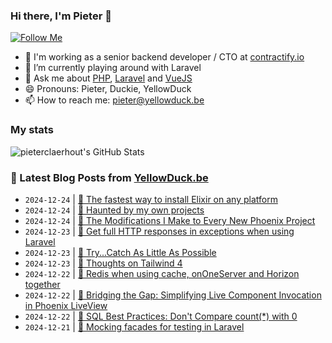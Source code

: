 ### Hi there, I'm Pieter 👋  
[![Follow Me](https://img.shields.io/github/followers/pieterclaerhout?label=Follow&style=social)](https://github.com/pieterclaerhout)

- 🏢 I'm working as a senior backend developer / CTO at [contractify.io](https://contractify.io)
- 🌱 I’m currently playing around with Laravel
- 💬 Ask me about [PHP](https://php.net), [Laravel](http://laravel.com) and [VueJS](https://vuejs.org)
- 😄 Pronouns: Pieter, Duckie, YellowDuck
- 📫 How to reach me: pieter@yellowduck.be

### My stats

![pieterclaerhout's GitHub Stats](https://github-readme-stats.vercel.app/api?username=pieterclaerhout&show_icons=true&count_private=true&line_height=40)

### 📩 Latest Blog Posts from [YellowDuck.be](https://www.yellowduck.be/)
<!-- BLOG-POST-LIST:START -->
- `2024-12-24` | [🐥 The fastest way to install Elixir on any platform](https://www.yellowduck.be/posts/the-fastest-way-to-install-elixir-on-any-platform)  
- `2024-12-24` | [🔗 Haunted by my own projects](https://www.yellowduck.be/posts/haunted-by-my-own-projects)  
- `2024-12-24` | [🔗 The Modifications I Make to Every New Phoenix Project](https://www.yellowduck.be/posts/the-modifications-i-make-to-every-new-phoenix-project)  
- `2024-12-23` | [🐥 Get full HTTP responses in exceptions when using Laravel](https://www.yellowduck.be/posts/get-full-http-responses-in-exceptions-when-using-laravel)  
- `2024-12-23` | [🔗 Try...Catch As Little As Possible](https://www.yellowduck.be/posts/try-catch-as-little-as-possible)  
- `2024-12-23` | [🔗 Thoughts on Tailwind 4](https://www.yellowduck.be/posts/thoughts-on-tailwind-4)  
- `2024-12-22` | [🐥 Redis when using cache, onOneServer and Horizon together](https://www.yellowduck.be/posts/redis-when-using-cache-ononeserver-and-horizon-together)  
- `2024-12-22` | [🔗 Bridging the Gap: Simplifying Live Component Invocation in Phoenix LiveView](https://www.yellowduck.be/posts/bridging-the-gap-simplifying-live-component-invocation-in-phoenix-liveview)  
- `2024-12-22` | [🔗 SQL Best Practices: Don&#39;t Compare count&lpar;*&rpar; with 0](https://www.yellowduck.be/posts/sql-best-practices-dont-compare-count-with-0)  
- `2024-12-21` | [🐥 Mocking facades for testing in Laravel](https://www.yellowduck.be/posts/mocking-facades-for-testing-in-laravel)  

<!-- BLOG-POST-LIST:END -->
